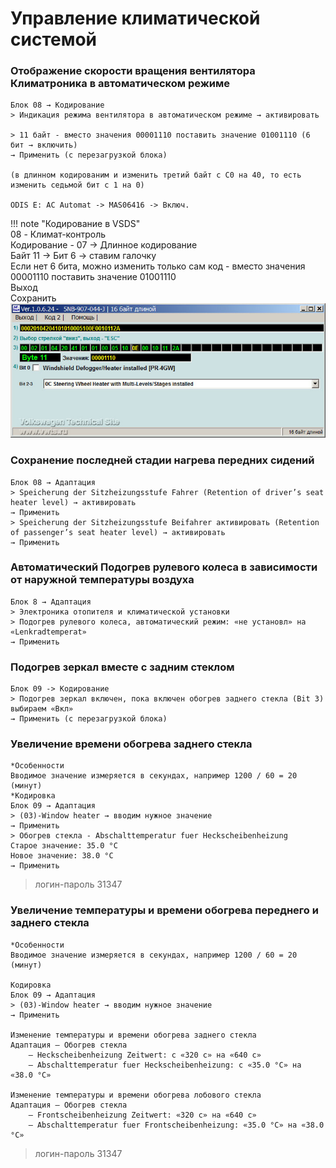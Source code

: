 # Управление климатической системой

### Отображение скорости вращения вентилятора Климатроника в автоматическом режиме

	Блок 08 → Кодирование
	> Индикация режима вентилятора в автоматическом режиме → активировать 
	
	> 11 байт - вместо значения 00001110 поставить значение 01001110 (6 бит → включить)
	→ Применить (с перезагрузкой блока)
	
	(в длинном кодированим и изменить третий байт с С0 на 40, то есть изменить седьмой бит с 1 на 0)
	
	ODIS E: AC Automat -> MAS06416 -> Включ.
	
!!! note "Кодирование в VSDS"    
    08 - Климат-контроль  
    Кодирование - 07 → Длинное кодирование  
    Байт 11 → Бит 6 → ставим галочку  
    Если нет 6 бита, можно изменить только сам код - вместо значения 00001110 поставить значение 01001110  
    Выход  
    Сохранить  
    ![Screenshot](images\climate.jpg)    

### Сохранение последней стадии нагрева передних сидений

	Блок 08 → Адаптация 
	> Speicherung der Sitzheizungsstufe Fahrer (Retention of driver’s seat heater level) → активировать 
	→ Применить
	> Speicherung der Sitzheizungsstufe Beifahrer активировать (Retention of passenger’s seat heater level) → активировать
	→ Применить
	
### Автоматический Подогрев рулевого колеса в зависимости от наружной температуры воздуха

    Блок 8 → Адаптация
    > Электроника отопителя и климатической установки
    > Подогрев рулевого колеса, автоматический режим: «не установл» на «Lenkradtemperat»
	→ Применить

### Подогрев зеркал вместе с задним стеклом

	Блок 09 -> Кодирование
    > Подогрев зеркал включен, пока включен обогрев заднего стекла (Bit 3)
    выбираем «Вкл»
	→ Применить (с перезагрузкой блока)

### Увеличение времени обогрева заднего стекла

	*Особенности
	Вводимое значение измеряется в секундах, например 1200 / 60 = 20 (минут)
	*Кодировка
	Блок 09 → Адаптация
	> (03)-Window heater → вводим нужное значение 
	→ Применить
	> Обогрев стекла - Abschalttemperatur fuer Heckscheibenheizung
	Старое значение: 35.0 °C
	Новое значение: 38.0 °C
	→ Применить

> логин-пароль 31347

### Увеличение температуры и времени обогрева переднего и заднего стекла

	*Особенности
	Вводимое значение измеряется в секундах, например 1200 / 60 = 20 (минут)

	Кодировка
	Блок 09 → Адаптация
	> (03)-Window heater → вводим нужное значение
	→ Применить

	Изменение температуры и времени обогрева заднего стекла
	Aдаптация — Обогрев стекла
		— Heckscheibenheizung Zeitwert: с «320 с» на «640 с»
		— Abschalttemperatur fuer Heckscheibenheizung: с «35.0 °C» на «38.0 °C»
	
	Изменение температуры и времени обогрева лобового стекла
	Aдаптация — Обогрев стекла
		— Frontscheibenheizung Zeitwert: «320 с» на «640 с»
		— Abschalttemperatur fuer Frontscheibenheizung: «35.0 °C» на «38.0 °C»

> логин-пароль 31347